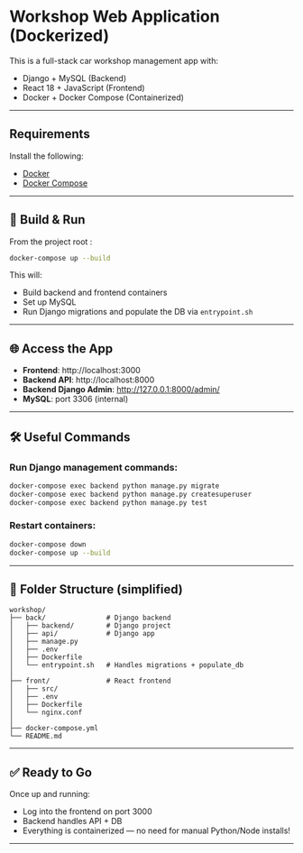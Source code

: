 # Workshop Web Application (Dockerized)

This is a full-stack car workshop management app with:

- Django + MySQL (Backend)
- React 18 + JavaScript (Frontend)
- Docker + Docker Compose (Containerized)

---

## Requirements

Install the following:

- [Docker](https://docs.docker.com/get-docker/)
- [Docker Compose](https://docs.docker.com/compose/)

---

## 🚀 Build & Run

From the project root :

```bash
docker-compose up --build
```

This will:

- Build backend and frontend containers
- Set up MySQL
- Run Django migrations and populate the DB via `entrypoint.sh`

---

## 🌐 Access the App

- **Frontend**: http://localhost:3000
- **Backend API**: http://localhost:8000
- **Backend Django Admin**: http://127.0.0.1:8000/admin/
- **MySQL**: port 3306 (internal)

---

## 🛠 Useful Commands

### Run Django management commands:

```bash
docker-compose exec backend python manage.py migrate
docker-compose exec backend python manage.py createsuperuser
docker-compose exec backend python manage.py test
```

### Restart containers:

```bash
docker-compose down
docker-compose up --build
```

---

## 📁 Folder Structure (simplified)

```
workshop/
├── back/               # Django backend
│   ├── backend/        # Django project
│   ├── api/            # Django app
│   ├── manage.py
│   ├── .env
│   ├── Dockerfile
│   └── entrypoint.sh   # Handles migrations + populate_db
│
├── front/              # React frontend
│   ├── src/
│   ├── .env
│   ├── Dockerfile
│   └── nginx.conf
│
├── docker-compose.yml
└── README.md
```

---

## ✅ Ready to Go

Once up and running:

- Log into the frontend on port 3000
- Backend handles API + DB
- Everything is containerized — no need for manual Python/Node installs!

---
